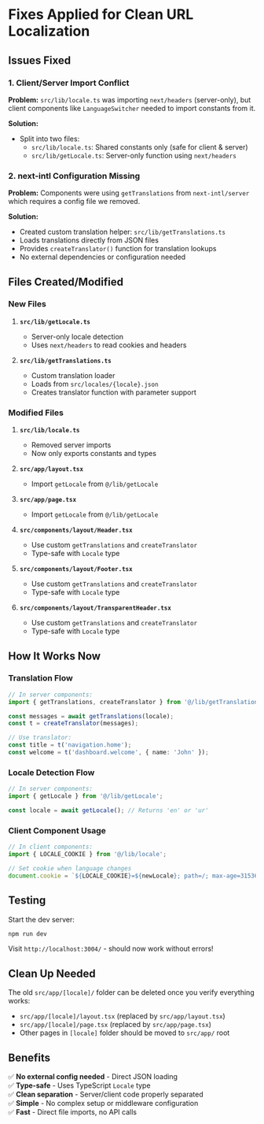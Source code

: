 # Fixes Applied for Clean URL Localization

## Issues Fixed

### 1. Client/Server Import Conflict
**Problem:** `src/lib/locale.ts` was importing `next/headers` (server-only), but client components like `LanguageSwitcher` needed to import constants from it.

**Solution:**
- Split into two files:
  - `src/lib/locale.ts`: Shared constants only (safe for client & server)
  - `src/lib/getLocale.ts`: Server-only function using `next/headers`

### 2. next-intl Configuration Missing
**Problem:** Components were using `getTranslations` from `next-intl/server` which requires a config file we removed.

**Solution:**
- Created custom translation helper: `src/lib/getTranslations.ts`
- Loads translations directly from JSON files
- Provides `createTranslator()` function for translation lookups
- No external dependencies or configuration needed

## Files Created/Modified

### New Files
1. **`src/lib/getLocale.ts`**
   - Server-only locale detection
   - Uses `next/headers` to read cookies and headers

2. **`src/lib/getTranslations.ts`**
   - Custom translation loader
   - Loads from `src/locales/{locale}.json`
   - Creates translator function with parameter support

### Modified Files
1. **`src/lib/locale.ts`**
   - Removed server imports
   - Now only exports constants and types

2. **`src/app/layout.tsx`**
   - Import `getLocale` from `@/lib/getLocale`

3. **`src/app/page.tsx`**
   - Import `getLocale` from `@/lib/getLocale`

4. **`src/components/layout/Header.tsx`**
   - Use custom `getTranslations` and `createTranslator`
   - Type-safe with `Locale` type

5. **`src/components/layout/Footer.tsx`**
   - Use custom `getTranslations` and `createTranslator`
   - Type-safe with `Locale` type

6. **`src/components/layout/TransparentHeader.tsx`**
   - Use custom `getTranslations` and `createTranslator`
   - Type-safe with `Locale` type

## How It Works Now

### Translation Flow
```typescript
// In server components:
import { getTranslations, createTranslator } from '@/lib/getTranslations';

const messages = await getTranslations(locale);
const t = createTranslator(messages);

// Use translator:
const title = t('navigation.home');
const welcome = t('dashboard.welcome', { name: 'John' });
```

### Locale Detection Flow
```typescript
// In server components:
import { getLocale } from '@/lib/getLocale';

const locale = await getLocale(); // Returns 'en' or 'ur'
```

### Client Component Usage
```typescript
// In client components:
import { LOCALE_COOKIE } from '@/lib/locale';

// Set cookie when language changes
document.cookie = `${LOCALE_COOKIE}=${newLocale}; path=/; max-age=31536000`;
```

## Testing

Start the dev server:
```bash
npm run dev
```

Visit `http://localhost:3004/` - should now work without errors!

## Clean Up Needed

The old `src/app/[locale]/` folder can be deleted once you verify everything works:
- `src/app/[locale]/layout.tsx` (replaced by `src/app/layout.tsx`)
- `src/app/[locale]/page.tsx` (replaced by `src/app/page.tsx`)
- Other pages in `[locale]` folder should be moved to `src/app/` root

## Benefits

✅ **No external config needed** - Direct JSON loading  
✅ **Type-safe** - Uses TypeScript `Locale` type  
✅ **Clean separation** - Server/client code properly separated  
✅ **Simple** - No complex setup or middleware configuration  
✅ **Fast** - Direct file imports, no API calls  
